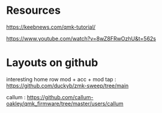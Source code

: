 # Resources

https://keebnews.com/qmk-tutorial/

https://www.youtube.com/watch?v=8wZ8FRwOzhU&t=562s


# Layouts on github

interesting home row mod + acc + mod tap : https://github.com/duckyb/zmk-sweep/tree/main

callum : https://github.com/callum-oakley/qmk_firmware/tree/master/users/callum
